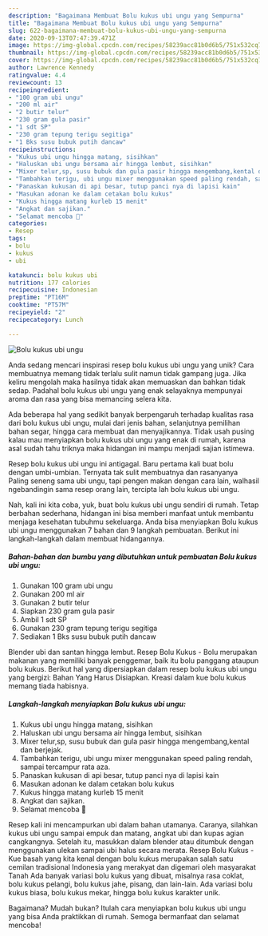 ```yaml
---
description: "Bagaimana Membuat Bolu kukus ubi ungu yang Sempurna"
title: "Bagaimana Membuat Bolu kukus ubi ungu yang Sempurna"
slug: 622-bagaimana-membuat-bolu-kukus-ubi-ungu-yang-sempurna
date: 2020-09-13T07:47:39.471Z
image: https://img-global.cpcdn.com/recipes/58239acc81b0d6b5/751x532cq70/bolu-kukus-ubi-ungu-foto-resep-utama.jpg
thumbnail: https://img-global.cpcdn.com/recipes/58239acc81b0d6b5/751x532cq70/bolu-kukus-ubi-ungu-foto-resep-utama.jpg
cover: https://img-global.cpcdn.com/recipes/58239acc81b0d6b5/751x532cq70/bolu-kukus-ubi-ungu-foto-resep-utama.jpg
author: Lawrence Kennedy
ratingvalue: 4.4
reviewcount: 13
recipeingredient:
- "100 gram ubi ungu"
- "200 ml air"
- "2 butir telur"
- "230 gram gula pasir"
- "1 sdt SP"
- "230 gram tepung terigu segitiga"
- "1 Bks susu bubuk putih dancaw"
recipeinstructions:
- "Kukus ubi ungu hingga matang, sisihkan"
- "Haluskan ubi ungu bersama air hingga lembut, sisihkan"
- "Mixer telur,sp, susu bubuk dan gula pasir hingga mengembang,kental dan berjejak."
- "Tambahkan terigu, ubi ungu mixer menggunakan speed paling rendah, sampai tercampur rata aza."
- "Panaskan kukusan di api besar, tutup panci nya di lapisi kain"
- "Masukan adonan ke dalam cetakan bolu kukus"
- "Kukus hingga matang kurleb 15 menit"
- "Angkat dan sajikan."
- "Selamat mencoba 🤗"
categories:
- Resep
tags:
- bolu
- kukus
- ubi

katakunci: bolu kukus ubi 
nutrition: 177 calories
recipecuisine: Indonesian
preptime: "PT16M"
cooktime: "PT57M"
recipeyield: "2"
recipecategory: Lunch

---
```



![Bolu kukus ubi ungu](https://img-global.cpcdn.com/recipes/58239acc81b0d6b5/751x532cq70/bolu-kukus-ubi-ungu-foto-resep-utama.jpg)

Anda sedang mencari inspirasi resep bolu kukus ubi ungu yang unik? Cara membuatnya memang tidak terlalu sulit namun tidak gampang juga. Jika keliru mengolah maka hasilnya tidak akan memuaskan dan bahkan tidak sedap. Padahal bolu kukus ubi ungu yang enak selayaknya mempunyai aroma dan rasa yang bisa memancing selera kita.

Ada beberapa hal yang sedikit banyak berpengaruh terhadap kualitas rasa dari bolu kukus ubi ungu, mulai dari jenis bahan, selanjutnya pemilihan bahan segar, hingga cara membuat dan menyajikannya. Tidak usah pusing kalau mau menyiapkan bolu kukus ubi ungu yang enak di rumah, karena asal sudah tahu triknya maka hidangan ini mampu menjadi sajian istimewa.

Resep bolu kukus ubi ungu ini antigagal. Baru pertama kali buat bolu dengan umbi-umbian. Ternyata tak sulit membuatnya dan rasanyanya Paling seneng sama ubi ungu, tapi pengen makan dengan cara lain, walhasil ngebandingin sama resep orang lain, tercipta lah bolu kukus ubi ungu.


Nah, kali ini kita coba, yuk, buat bolu kukus ubi ungu sendiri di rumah. Tetap berbahan sederhana, hidangan ini bisa memberi manfaat untuk membantu menjaga kesehatan tubuhmu sekeluarga. Anda bisa menyiapkan Bolu kukus ubi ungu menggunakan 7 bahan dan 9 langkah pembuatan. Berikut ini langkah-langkah dalam membuat hidangannya.

<!--inarticleads1-->

##### Bahan-bahan dan bumbu yang dibutuhkan untuk pembuatan Bolu kukus ubi ungu:

1. Gunakan 100 gram ubi ungu
1. Gunakan 200 ml air
1. Gunakan 2 butir telur
1. Siapkan 230 gram gula pasir
1. Ambil 1 sdt SP
1. Gunakan 230 gram tepung terigu segitiga
1. Sediakan 1 Bks susu bubuk putih dancaw


Blender ubi dan santan hingga lembut. Resep Bolu Kukus - Bolu merupakan makanan yang memiliki banyak penggemar, baik itu bolu panggang ataupun bolu kukus. Berikut hal yang dipersiapkan dalam resep bolu kukus ubi ungu yang bergizi: Bahan Yang Harus Disiapkan. Kreasi dalam kue bolu kukus memang tiada habisnya. 

<!--inarticleads2-->

##### Langkah-langkah menyiapkan Bolu kukus ubi ungu:

1. Kukus ubi ungu hingga matang, sisihkan
1. Haluskan ubi ungu bersama air hingga lembut, sisihkan
1. Mixer telur,sp, susu bubuk dan gula pasir hingga mengembang,kental dan berjejak.
1. Tambahkan terigu, ubi ungu mixer menggunakan speed paling rendah, sampai tercampur rata aza.
1. Panaskan kukusan di api besar, tutup panci nya di lapisi kain
1. Masukan adonan ke dalam cetakan bolu kukus
1. Kukus hingga matang kurleb 15 menit
1. Angkat dan sajikan.
1. Selamat mencoba 🤗


Resep kali ini mencampurkan ubi dalam bahan utamanya. Caranya, silahkan kukus ubi ungu sampai empuk dan matang, angkat ubi dan kupas agian cangkangnya. Setelah itu, masukkan dalam blender atau ditumbuk dengan menggunakan ulekan sampai ubi halus secara merata. Resep Bolu Kukus - Kue basah yang kita kenal dengan bolu kukus merupakan salah satu cemilan tradisional Indonesia yang merakyat dan digemari oleh masyarakat Tanah Ada banyak variasi bolu kukus yang dibuat, misalnya rasa coklat, bolu kukus pelangi, bolu kukus jahe, pisang, dan lain-lain. Ada variasi bolu kukus biasa, bolu kukus mekar, hingga bolu kukus karakter unik. 

Bagaimana? Mudah bukan? Itulah cara menyiapkan bolu kukus ubi ungu yang bisa Anda praktikkan di rumah. Semoga bermanfaat dan selamat mencoba!
